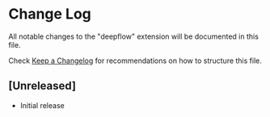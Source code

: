 # Change Log

All notable changes to the "deepflow" extension will be documented in this file.

Check [Keep a Changelog](http://keepachangelog.com/) for recommendations on how to structure this file.

## [Unreleased]

- Initial release